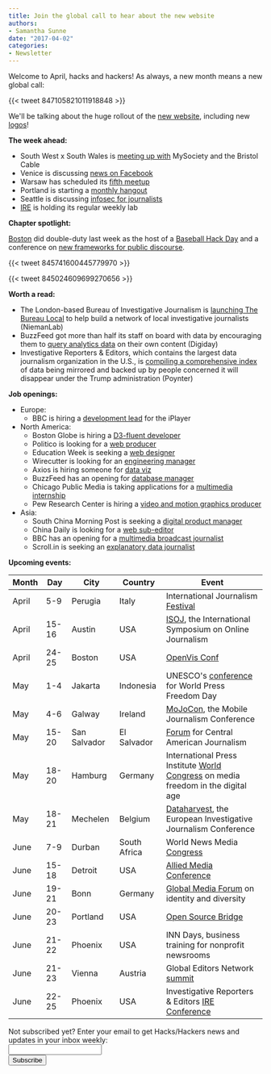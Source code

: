 ```yaml
---
title: Join the global call to hear about the new website
authors:
- Samantha Sunne
date: "2017-04-02"
categories:
- Newsletter
---
```


Welcome to April, hacks and hackers! As always, a new month means a new global call:
<!-- The page for global calls is currently missing from the resources tab. So we'll just have to route people to the etherpad.-->

{{< tweet 847105821011918848 >}}

We'll be talking about the huge rollout of the [new website](hackshackers.com), including new [logos](/resources/logos)!

**The week ahead:**

* South West x South Wales is [meeting up with](https://www.meetup.com/Hacks-Hackers-South-Wales-x-South-West/events/238410109/) MySociety and the Bristol Cable
* Venice is discussing [news on Facebook](https://www.meetup.com/Hacks-Hackers-Venezia/events/238712415/)
* Warsaw has scheduled its [fifth meetup](https://www.meetup.com/Hacks-Hackers-Warsaw/events/238435164/)
* Portland is starting a [monthly hangout](https://www.meetup.com/HacksHackersPDX/events/238699915/)
* Seattle is discussing [infosec for journalists](https://www.meetup.com/Hacks-Hackers-Seattle/events/237943153/)
* [IRE](https://www.meetup.com/hackshackersIRE/) is holding its regular weekly lab

**Chapter spotlight:**

[Boston](https://www.meetup.com/hackshackersboston/) did double-duty last week as the host of a [Baseball Hack Day](https://www.meetup.com/hackshackersboston/events/238464991/) and a conference on [new frameworks for public discourse](https://www.meetup.com/hackshackersboston/events/238211056/).

{{< tweet 845741600445779970 >}}

{{< tweet 845024609699270656 >}}

**Worth a read:**

* The London-based Bureau of Investigative Journalism is [launching The Bureau Local](http://www.niemanlab.org/2017/03/the-bureau-local-is-stepping-in-to-help-u-k-local-news-outlets-that-want-to-do-investigative-reporting/) to help build a network of local investigative journalists (NiemanLab)
* BuzzFeed got more than half its staff on board with data by encouraging them to [query analytics data](http://digiday.com/media/buzzfeed-gets-employees-data-focused/) on their own content (Digiday)
* Investigative Reporters & Editors, which contains the largest data journalism organization in the U.S., is [compiling a comprehensive index](http://www.poynter.org/2017/how-investigative-reporters-and-editors-is-fighting-to-save-data-under-the-trump-administration/453560/) of data being mirrored and backed up by people concerned it will disappear under the Trump administration (Poynter)

**Job openings:**

* Europe:
	* BBC is hiring a [development lead](https://careershub.bbc.co.uk/members/modules/job/detail.php?record=19917) for the iPlayer
* North America:
	* Boston Globe is hiring a [D3-fluent developer](http://apps.bostonglobe.com/job-listing/)
	* Politico is looking for a [web producer](http://careerservices.nyujournalism.org/job/2017-03-23/web-producer-5/)
	* Education Week is seeking a [web designer](http://snd.org/jobs/view/web-designer-full-time-bethesda-md/)
	* Wirecutter is looking for an [engineering manager](https://weworkremotely.com/jobs/4479-engineering-manager-wirecutter)
	* Axios is hiring someone for [data viz](https://boards.greenhouse.io/axios/jobs/517774#.WNP2_xLytTY)
	* BuzzFeed has an opening for [database manager](https://www.buzzfeed.com/about/jobs?gh_jid=558733)
	* Chicago Public Media is taking applications for a [multimedia internship](https://chk.tbe.taleo.net/chk01/ats/careers/v2/viewRequisition?org=WBEZ&cws=38&rid=240)
	* Pew Research Center is hiring a [video and motion graphics producer](http://pewrsr.ch/video-producer)
* Asia:
	* South China Morning Post is seeking a [digital product manager](http://www.cpjobs.com/hk/job/digital-product-manager-ref-cojy-ams-dpm-1707323)
	* China Daily is looking for a [web sub-editor](http://hk.jobsdb.com/hk/en/job/web-sub-editor-100003005164120?sr=1)
	* BBC has an opening for a [multimedia broadcast journalist](http://careerssearch.bbc.co.uk/jobs/job/Multimedia-Broadcast-Journalist-BBC-Chinese-Service/20411)
	* Scroll.in is seeking an [explanatory data journalist](https://hackpack.press/feed/snap/2776)

**Upcoming events:**

| Month | Day | City | Country | Event |
| ----- | --- | ---- | ------- | ----- |
April | 5-9 | Perugia | Italy | International Journalism [Festival](http://www.journalismfestival.com/)
April | 15-16 | Austin | USA | [ISOJ](https://online.journalism.utexas.edu/), the International Symposium on Online Journalism
April | 24-25 | Boston | USA | [OpenVis Conf](https://openvisconf.com/)
May | 1-4 | Jakarta | Indonesia | UNESCO's [conference](http://en.unesco.org/wpfd) for World Press Freedom Day
May | 4-6 | Galway | Ireland | [MoJoCon](https://mojocon.rte.ie/), the Mobile Journalism Conference
May | 15-20 | San Salvador | El Salvador | [Forum](http://forocap.elfaro.net/es/2016) for Central American Journalism
May | 18-20 | Hamburg | Germany | International Press Institute [World Congress](https://ipiwoco2017.sched.com/list/descriptions/) on media freedom in the digital age
May | 18-21 | Mechelen | Belgium | [Dataharvest](http://journalismfund.eu/event/eijc-dataharvest-2017-mechelen), the European Investigative Journalism Conference
June | 7-9 | Durban | South Africa | World News Media [Congress](https://events.wan-ifra.org/events/world-news-media-congress-2017)
June | 15-18 | Detroit | USA | [Allied Media Conference](https://www.alliedmedia.org/amc)
June | 19-21 | Bonn | Germany | [Global Media Forum](http://www.dw.com/en/global-media-forum/global-media-forum/s-101219) on identity and diversity
June | 20-23 | Portland | USA | [Open Source Bridge](http://opensourcebridge.org/)
June | 21-22 | Phoenix | USA | INN Days, business training for nonprofit newsrooms
June | 21-23 | Vienna | Austria | Global Editors Network [summit](https://events.bizzabo.com/201051/page/1009031/gen-summit-2017)
June | 22-25 | Phoenix | USA | Investigative Reporters & Editors [IRE Conference](http://www.ire.org/conferences/ire2017/)

<div id="mc_embed_signup"><form id="mc-embedded-subscribe-form" class="validate" action="//hackshackers.us1.list-manage.com/subscribe/post?u=c56f2e53d5ed6ef87f8aaa75c&amp;id=fb2bc6f10b" method="post" name="mc-embedded-subscribe-form" novalidate="" target="_blank">
<div id="mc_embed_signup_scroll">
<div class="mc-field-group"><label for="mce-EMAIL">Not subscribed yet? Enter your email to get Hacks/Hackers news and updates in your inbox weekly:  </label></div>
<div class="mc-field-group"><input id="mce-EMAIL" class="required email" name="EMAIL" type="email" value="" /></div>
<!-- real people should not fill this in and expect good things - do not remove this or risk form bot signups-->
<div style="position: absolute; left: -5000px;"><input tabindex="-1" name="b_c56f2e53d5ed6ef87f8aaa75c_fb2bc6f10b" type="text" value="" /></div>
<div class="clear"><input id="mc-embedded-subscribe" class="button" name="subscribe" type="submit" value="Subscribe" /></div>
</div>
</form></div>
<!--End mc_embed_signup-->

<meta name="twitter:card" content="summary">
<meta name="twitter:image:src" content="https://hackshackers.com/content-images/news/2017/03/Screen-Shot-2017-03-07-at-5.02.54-PM.png">
